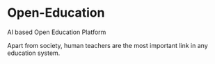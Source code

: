 # Open-Education
AI based Open Education Platform

Apart from society, human teachers are the most important link in any education system.
